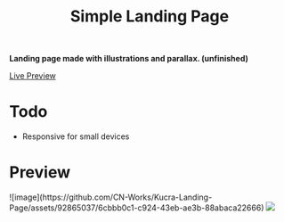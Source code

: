 <div align='center'><h1>Simple Landing Page</h1>
</div>
<br>

**Landing page made with illustrations and parallax. (unfinished)**

<div align='left'><a href="https://cn-works.github.io/Kucra-Landing-Page/">Live Preview</a>
</div>

# Todo
- Responsive for small devices

<div align='left'><h1>Preview</h1>
</div>
![image](https://github.com/CN-Works/Kucra-Landing-Page/assets/92865037/6cbbb0c1-c924-43eb-ae3b-88abaca22666)

<img src="https://github.com/CN-Works/Kucra-Landing-Page/assets/92865037/6cbbb0c1-c924-43eb-ae3b-88abaca22666"/>
